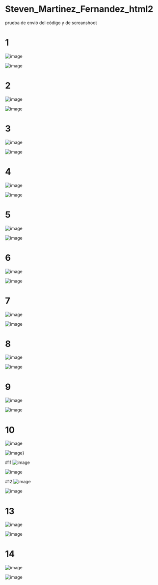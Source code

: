 # Steven_Martinez_Fernandez_html2
prueba de envió del código y de screanshoot

# 1
![image](https://github.com/user-attachments/assets/4e969fd9-82ce-4bb7-a336-366f6dae6302)

![image](https://github.com/user-attachments/assets/a67c35f1-48b6-4504-aab1-8086d33726f3)

# 2
![image](https://github.com/user-attachments/assets/c815e02d-a12c-4c59-982f-8039b156201d)

![image](https://github.com/user-attachments/assets/73833271-7c93-4d68-9721-84d16fb51549)

# 3
![image](https://github.com/user-attachments/assets/73048ea1-c79a-43d6-a39c-ce99b44cbe1b)

![image](https://github.com/user-attachments/assets/88347b86-90a1-46f4-9bc6-6385c8efc44a)

# 4
![image](https://github.com/user-attachments/assets/af801888-2528-4a64-a5ea-9a932e3c1360)

![image](https://github.com/user-attachments/assets/eb6d7c5f-7668-44fb-8c34-af5387808ce4)

# 5
![image](https://github.com/user-attachments/assets/57ba919b-c922-48e8-9636-812b182f89af)

![image](https://github.com/user-attachments/assets/83cc67cc-400c-48da-ae3d-744defee207a)

# 6
![image](https://github.com/user-attachments/assets/84507ce3-8deb-4dfe-a7c2-995cb09a57d2)

![image](https://github.com/user-attachments/assets/c4623649-69b6-49bb-abb0-75e52e331eb7)

# 7
![image](https://github.com/user-attachments/assets/0d477065-d031-4feb-ad38-894ad3835a1b)

![image](https://github.com/user-attachments/assets/653a84bd-d50d-45cf-8e68-6c6492e85a0f)

# 8
![image](https://github.com/user-attachments/assets/344992c6-6b4f-47c0-83cf-617d430954fe)

![image](https://github.com/user-attachments/assets/b71fe56a-3371-4505-b7fd-40fdeb006005)

# 9
![image](https://github.com/user-attachments/assets/f4f7e13b-1331-4db8-b1ec-7ba00ffa0076)

![image](https://github.com/user-attachments/assets/d0f564e4-e64c-4272-ba08-eba045e29129)

# 10
![image](https://github.com/user-attachments/assets/a1c972a3-bc4c-4add-a46a-c19855766177)

![image](https://github.com/user-attachments/assets/4266456c-248c-484c-9c45-79405b54883b)}

#11
![image](https://github.com/user-attachments/assets/d997122b-4383-4a7c-a8ad-52daa567ecb3)

![image](https://github.com/user-attachments/assets/c9770eea-a97b-4946-8d32-dc73ceb763b7)

#12
![image](https://github.com/user-attachments/assets/2770efd3-7991-42b7-b11d-8681b6bc51b8)

![image](https://github.com/user-attachments/assets/22d81c0d-11b9-4a5b-a643-22b75aa3c252)

# 13
![image](https://github.com/user-attachments/assets/e1c01465-711e-4029-83f9-d40f05a1d1ba)

![image](https://github.com/user-attachments/assets/34a1cbd5-ac5f-4d35-b01e-3893cdd6b4d3)

# 14
![image](https://github.com/user-attachments/assets/e47b0275-e3d8-4e89-ad65-355f81edf692)

![image](https://github.com/user-attachments/assets/0efd662d-5685-4769-8da3-9c67749c9a40)
